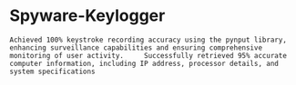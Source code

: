 # Spyware-Keylogger
    Achieved 100% keystroke recording accuracy using the pynput library, enhancing surveillance capabilities and ensuring comprehensive monitoring of user activity.     Successfully retrieved 95% accurate computer information, including IP address, processor details, and system specifications
